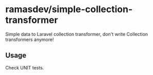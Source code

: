 # ramasdev/simple-collection-transformer
Simple data to Laravel collection transformer, don't write Collection transformers anymore!

## Usage
Check UNIT tests.
